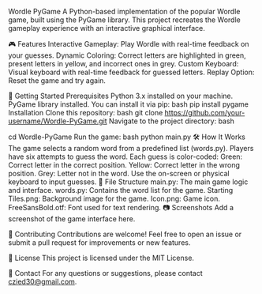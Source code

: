 Wordle PyGame
A Python-based implementation of the popular Wordle game, built using the PyGame library. This project recreates the Wordle gameplay experience with an interactive graphical interface.

🎮 Features
Interactive Gameplay: Play Wordle with real-time feedback on your guesses.
Dynamic Coloring: Correct letters are highlighted in green, present letters in yellow, and incorrect ones in grey.
Custom Keyboard: Visual keyboard with real-time feedback for guessed letters.
Replay Option: Reset the game and try again.


🚀 Getting Started
Prerequisites
Python 3.x installed on your machine.
PyGame library installed. You can install it via pip:
bash
pip install pygame
Installation
Clone this repository:
bash
git clone https://github.com/your-username/Wordle-PyGame.git
Navigate to the project directory:
bash

cd Wordle-PyGame
Run the game:
bash
python main.py
🛠️ How It Works
The game selects a random word from a predefined list (words.py).
Players have six attempts to guess the word.
Each guess is color-coded:
Green: Correct letter in the correct position.
Yellow: Correct letter in the wrong position.
Grey: Letter not in the word.
Use the on-screen or physical keyboard to input guesses.
📂 File Structure
main.py: The main game logic and interface.
words.py: Contains the word list for the game.
Starting Tiles.png: Background image for the game.
Icon.png: Game icon.
FreeSansBold.otf: Font used for text rendering.
📷 Screenshots
Add a screenshot of the game interface here.

🤝 Contributing
Contributions are welcome! Feel free to open an issue or submit a pull request for improvements or new features.

📜 License
This project is licensed under the MIT License.

📨 Contact
For any questions or suggestions, please contact czied30@gmail.com.
